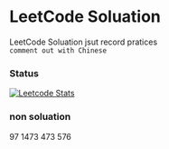 # LeetCode Soluation

LeetCode Soluation jsut record pratices  
`comment out with Chinese`


### Status
[![Leetcode Stats](https://leetcard.jacoblin.cool/WoodToo212)](https://leetcode.com/WoodToo212)

### non soluation
97
1473
473
576